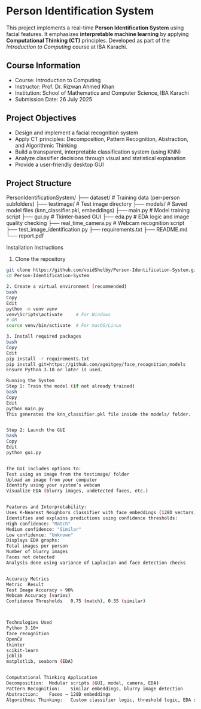 # Person Identification System

This project implements a real-time **Person Identification System** using facial features. It emphasizes **interpretable machine learning** by applying **Computational Thinking (CT)** principles. Developed as part of the *Introduction to Computing* course at IBA Karachi.

## Course Information
- Course: Introduction to Computing  
- Instructor: Prof. Dr. Rizwan Ahmed Khan  
- Institution: School of Mathematics and Computer Science, IBA Karachi  
- Submission Date: 26 July 2025  

## Project Objectives
- Design and implement a facial recognition system
- Apply CT principles: Decomposition, Pattern Recognition, Abstraction, and Algorithmic Thinking
- Build a transparent, interpretable classification system (using KNN)
- Analyze classifier decisions through visual and statistical explanation
- Provide a user-friendly desktop GUI

## Project Structure
PersonIdentificationSystem/
├── dataset/ # Training data (per-person subfolders)
├── testimage/ # Test image directory
├── models/ # Saved model files (knn_classifier.pkl, embeddings)
├── main.py # Model training script
├── gui.py # Tkinter-based GUI
├── eda.py # EDA logic and image quality checking
├── real_time_camera.py # Webcam recognition script
├── test_image_identification.py
├── requirements.txt
├── README.md
└── report.pdf 


 Installation Instructions
 1. Clone the repository
```bash
git clone https://github.com/voidShelby/Person-Identification-System.git
cd Person-Identification-System

2. Create a virtual environment (recommended)
bash
Copy
Edit
python -m venv venv
venv\Scripts\activate     # For Windows
# OR
source venv/bin/activate  # For macOS/Linux

3. Install required packages
bash
Copy
Edit
pip install -r requirements.txt
pip install git+https://github.com/ageitgey/face_recognition_models
Ensure Python 3.10 or later is used.

Running the System
Step 1: Train the model (if not already trained)
bash
Copy
Edit
python main.py
This generates the knn_classifier.pkl file inside the models/ folder.


Step 2: Launch the GUI
bash
Copy
Edit
python gui.py


The GUI includes options to:
Test using an image from the testimage/ folder
Upload an image from your computer
Identify using your system’s webcam
Visualize EDA (blurry images, undetected faces, etc.)


Features and Interpretability:
Uses K-Nearest Neighbors classifier with face embeddings (128D vectors)
Identifies and explains predictions using confidence thresholds:
High confidence: "Match"
Medium confidence: "Similar"
Low confidence: "Unknown"
Displays EDA graphs:
Total images per person
Number of blurry images
Faces not detected
Analysis done using variance of Laplacian and face detection checks


Accuracy Metrics
Metric	Result
Test Image Accuracy	> 90%
Webcam Accuracy (varies)
Confidence Thresholds	0.75 (match), 0.55 (similar)



Technologies Used
Python 3.10+
face_recognition
OpenCV
tkinter
scikit-learn
joblib
matplotlib, seaborn (EDA)


Computational Thinking Application
Decomposition:	Modular scripts (GUI, model, camera, EDA)
Pattern Recognition:	Similar embeddings, blurry image detection
Abstraction:	Faces → 128D embeddings
Algorithmic Thinking:	Custom classifier logic, threshold logic, EDA statistics







